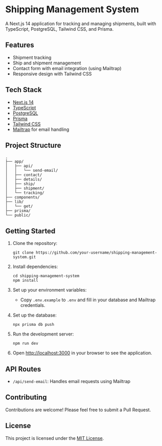 # Shipping Management System

A Next.js 14 application for tracking and managing shipments, built with TypeScript, PostgreSQL, Tailwind CSS, and Prisma.

## Features

- Shipment tracking
- Ship and shipment management
- Contact form with email integration (using Mailtrap)
- Responsive design with Tailwind CSS

## Tech Stack

- [Next.js 14](https://nextjs.org/)
- [TypeScript](https://www.typescriptlang.org/)
- [PostgreSQL](https://www.postgresql.org/)
- [Prisma](https://www.prisma.io/)
- [Tailwind CSS](https://tailwindcss.com/)
- [Mailtrap](https://mailtrap.io/) for email handling

## Project Structure

```
.
├── app/
│   ├── api/
│   │   └── send-email/
│   ├── contact/
│   ├── details/
│   ├── ship/
│   ├── shipment/
│   └── tracking/
├── components/
├── lib/
│   └── get/
├── prisma/
└── public/
```

## Getting Started

1. Clone the repository:
   ```
   git clone https://github.com/your-username/shipping-management-system.git
   ```

2. Install dependencies:
   ```
   cd shipping-management-system
   npm install
   ```

3. Set up your environment variables:
   - Copy `.env.example` to `.env` and fill in your database and Mailtrap credentials.

4. Set up the database:
   ```
   npx prisma db push
   ```

5. Run the development server:
   ```
   npm run dev
   ```

6. Open [http://localhost:3000](http://localhost:3000) in your browser to see the application.

## API Routes

- `/api/send-email`: Handles email requests using Mailtrap

## Contributing

Contributions are welcome! Please feel free to submit a Pull Request.

## License

This project is licensed under the [MIT License](LICENSE).
